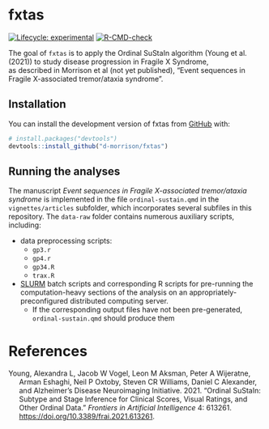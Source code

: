 

<!-- README.md is generated from README.Rmd. Please edit that file -->

# fxtas

<!-- badges: start -->

[![Lifecycle:
experimental](https://img.shields.io/badge/lifecycle-experimental-orange.svg)](https://lifecycle.r-lib.org/articles/stages.html#experimental)
[![R-CMD-check](https://github.com/d-morrison/fxtas/actions/workflows/R-CMD-check.yaml/badge.svg)](https://github.com/d-morrison/fxtas/actions/workflows/R-CMD-check.yaml)
<!-- badges: end -->

The goal of `fxtas` is to apply the Ordinal SuStaIn algorithm (Young et
al. (2021)) to study disease progression in Fragile X Syndrome,  
as described in Morrison et al (not yet published), “Event sequences in
Fragile X-associated tremor/ataxia syndrome”.

## Installation

You can install the development version of fxtas from
[GitHub](https://github.com/) with:

``` r
# install.packages("devtools")
devtools::install_github("d-morrison/fxtas")
```

## Running the analyses

The manuscript *Event sequences in Fragile X-associated tremor/ataxia
syndrome* is implemented in the file `ordinal-sustain.qmd` in the
`vignettes/articles` subfolder, which incorporates several subfiles in
this repository. The `data-raw` folder contains numerous auxiliary
scripts, including:

- data preprocessing scripts:
  - `gp3.r`
  - `gp4.r`
  - `gp34.R`
  - `trax.R`
- [SLURM](https://slurm.schedmd.com/documentation.html) batch scripts
  and corresponding R scripts for pre-running the computation-heavy
  sections of the analysis on an appropriately-preconfigured distributed
  computing server.
  - If the corresponding output files have not been pre-generated,
    `ordinal-sustain.qmd` should produce them

# References

<div id="refs" class="references csl-bib-body hanging-indent"
entry-spacing="0">

<div id="ref-young2021ordinal" class="csl-entry">

Young, Alexandra L, Jacob W Vogel, Leon M Aksman, Peter A Wijeratne,
Arman Eshaghi, Neil P Oxtoby, Steven CR Williams, Daniel C Alexander,
and Alzheimer’s Disease Neuroimaging Initiative. 2021. “Ordinal SuStaIn:
Subtype and Stage Inference for Clinical Scores, Visual Ratings, and
Other Ordinal Data.” *Frontiers in Artificial Intelligence* 4: 613261.
<https://doi.org/10.3389/frai.2021.613261>.

</div>

</div>
